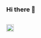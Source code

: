 ### Hi there 👋   ###


<code> <img src="https://www.pngkey.com/png/detail/522-5227440_javascript-icon-graphic-design.png" width="20"/></code>
